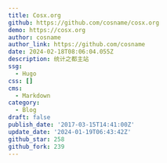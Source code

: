 ```yaml
---
title: Cosx.org
github: https://github.com/cosname/cosx.org
demo: https://cosx.org
author: cosname
author_link: https://github.com/cosname
date: 2024-02-18T08:06:04.055Z
description: 统计之都主站
ssg:
  - Hugo
css: []
cms:
  - Markdown
category:
  - Blog
draft: false
publish_date: '2017-03-15T14:41:00Z'
update_date: '2024-01-19T06:43:42Z'
github_star: 258
github_fork: 239
---
```

